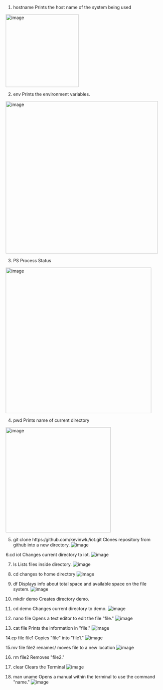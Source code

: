 1. hostname
Prints the host name of the system being used
<img width="232" alt="image" src="https://github.com/mlandeo1/CPE332/assets/123087304/c2c86cb8-e905-484b-80e0-bbbed203be7f">

2. env
Prints the environment variables.
<img width="485" alt="image" src="https://github.com/mlandeo1/CPE332/assets/123087304/c40eea27-cd1c-4fab-8a19-684b3fd1a362">

3. PS
Process Status
<img width="464" alt="image" src="https://github.com/mlandeo1/CPE332/assets/123087304/bc643760-55f0-4acf-b898-7b534769cb68">

4. pwd
Prints name of current directory
<img width="335" alt="image" src="https://github.com/mlandeo1/CPE332/assets/123087304/82b5c19d-16f7-44b0-a84a-2618859e2fdd">

5. git clone https:/github.com/kevinwlu/iot.git
Clones repository from github into a new directory.
![image](https://github.com/mlandeo1/CPE332/assets/123087304/e90c7d2f-f4c2-467e-93b7-e5afe4005024)

6.cd iot
Changes current directory to iot.
![image](https://github.com/mlandeo1/CPE332/assets/123087304/9c261dfe-c3a1-46da-9050-cd37568b7f34)

7. ls
Lists files inside directory.
![image](https://github.com/mlandeo1/CPE332/assets/123087304/9d5ad9ac-46e2-44bc-b3f8-cd75c87aac0a)

8. cd
   changes to home directory
   ![image](https://github.com/mlandeo1/CPE332/assets/123087304/a0c18f4a-3fbb-4f8d-a54b-0fb75b9cf744)
9. df
   Displays info about total space and available space on the file system.
   ![image](https://github.com/mlandeo1/CPE332/assets/123087304/9f2c223e-018e-4b29-a1af-265e8b796c91)
10. mkdir demo
   Creates directory demo.

11. cd demo
Changes current directory to demo.
![image](https://github.com/mlandeo1/CPE332/assets/123087304/6fae32c6-7aa0-4f3b-a88e-4e6e3cdd04eb)

12. nano file
Opens a text editor to edit the file "file."
![image](https://github.com/mlandeo1/CPE332/assets/123087304/289d89c3-c5f7-452a-ac67-2d874ef5096e)

13. cat file
Prints the information in "file."
![image](https://github.com/mlandeo1/CPE332/assets/123087304/3ea4ee47-1146-4ad1-8c37-3df3f00f7dbe)

14.cp file file1
Copies "file" into "file1."
![image](https://github.com/mlandeo1/CPE332/assets/123087304/5d297ab3-5709-4f93-ac72-104bdc4ab020)

15.mv file file2
renames/ moves file to a new location
![image](https://github.com/mlandeo1/CPE332/assets/123087304/85b2e17b-03df-4c5b-84c6-9fc155bd8180)

16. rm file2
Removes "file2."

17. clear
Clears the Terminal
![image](https://github.com/mlandeo1/CPE332/assets/123087304/91901cfe-d2de-4384-aa9b-a7869e628f33)

18. man uname
Opens a manual within the terminal to use the command "name."
![image](https://github.com/mlandeo1/CPE332/assets/123087304/395ec21b-9362-40ab-a486-541bbc013142)

